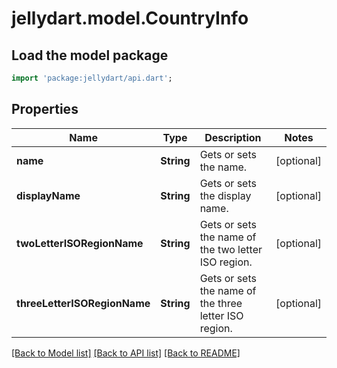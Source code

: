 # jellydart.model.CountryInfo

## Load the model package
```dart
import 'package:jellydart/api.dart';
```

## Properties
Name | Type | Description | Notes
------------ | ------------- | ------------- | -------------
**name** | **String** | Gets or sets the name. | [optional] 
**displayName** | **String** | Gets or sets the display name. | [optional] 
**twoLetterISORegionName** | **String** | Gets or sets the name of the two letter ISO region. | [optional] 
**threeLetterISORegionName** | **String** | Gets or sets the name of the three letter ISO region. | [optional] 

[[Back to Model list]](../README.md#documentation-for-models) [[Back to API list]](../README.md#documentation-for-api-endpoints) [[Back to README]](../README.md)


